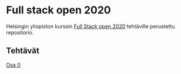 # Full stack open 2020

Helsingin yliopiston kurssin [Full Stack open 2020](https://fullstackopen.com/) tehtäville perustettu repositorio.

## Tehtävät

[Osa 0](/osa0/)
